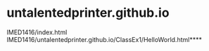 # untalentedprinter.github.io
IMED1416/index.html
IMED1416/untalentedprinter.github.io/ClassEx1/HelloWorld.html****
